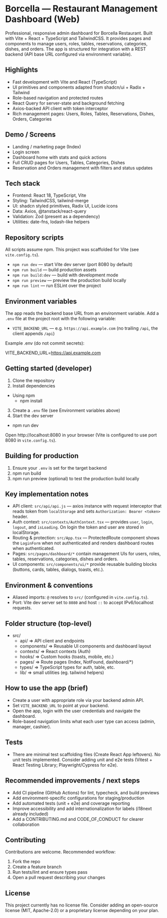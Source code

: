 # Borcella — Restaurant Management Dashboard (Web)

Professional, responsive admin dashboard for Borcella Restaurant. Built with Vite + React + TypeScript and TailwindCSS. It provides pages and components to manage users, roles, tables, reservations, categories, dishes, and orders. The app is structured for integration with a REST backend (API base URL configured via environment variable).

## Highlights

- Fast development with Vite and React (TypeScript)
- UI primitives and components adapted from shadcn/ui + Radix + Tailwind
- Role-based navigation and protected routes
- React Query for server-state and background fetching
- Axios-backed API client with token interceptor
- Rich management pages: Users, Roles, Tables, Reservations, Dishes, Orders, Categories

## Demo / Screens

- Landing / marketing page (Index)
- Login screen
- Dashboard home with stats and quick actions
- Full CRUD pages for Users, Tables, Categories, Dishes
- Reservation and Orders management with filters and status updates

## Tech stack

- Frontend: React 18, TypeScript, Vite
- Styling: TailwindCSS, tailwind-merge
- UI: shadcn styled primitives, Radix UI, Lucide icons
- Data: Axios, @tanstack/react-query
- Validation: Zod (present as a dependency)
- Utilities: date-fns, lodash-like helpers

## Repository scripts

All scripts assume npm. This project was scaffolded for Vite (see `vite.config.ts`).

- `npm run dev` — start Vite dev server (port 8080 by default)
- `npm run build` — build production assets
- `npm run build:dev` — build with development mode
- `npm run preview` — preview the production build locally
- `npm run lint` — run ESLint over the project

## Environment variables

The app reads the backend base URL from an environment variable. Add a `.env` file at the project root with the following variable:

- `VITE_BACKEND_URL` — e.g. `https://api.example.com` (no trailing `/api`, the client appends `/api`)

Example .env (do not commit secrets):

VITE_BACKEND_URL=https://api.example.com

## Getting started (developer)

1. Clone the repository
2. Install dependencies

- Using npm
	- npm install

3. Create a `.env` file (see Environment variables above)
4. Start the dev server

- npm run dev

Open http://localhost:8080 in your browser (Vite is configured to use port 8080 in `vite.config.ts`).

## Building for production

1. Ensure your `.env` is set for the target backend
2. npm run build
3. npm run preview (optional) to test the production build locally

## Key implementation notes

- API client: `src/api/api.js` — axios instance with request interceptor that reads token from `localStorage` and sets `Authorization: Bearer <token>` header.
- Auth context: `src/contexts/AuthContext.tsx` — provides `user`, `login`, `logout`, and `isLoading`. On login the token and user are stored in localStorage.
- Routing & protection: `src/App.tsx` — ProtectedRoute component shows the `LoginForm` when not authenticated and renders dashboard routes when authenticated.
- Pages: `src/pages/dashboard/*` contain management UIs for users, roles, tables, reservations, categories, dishes and orders.
- UI components: `src/components/ui/*` provide reusable building blocks (buttons, cards, tables, dialogs, toasts, etc.).

## Environment & conventions

- Aliased imports: `@` resolves to `src/` (configured in `vite.config.ts`).
- Port: Vite dev server set to `8080` and host `::` to accept IPv6/localhost requests.

## Folder structure (top-level)

- src/
	- api/         => API client and endpoints
	- components/  => Reusable UI components and dashboard layout
	- contexts/    => React contexts (Auth)
	- hooks/       => Custom hooks (toasts, mobile, etc.)
	- pages/       => Route pages (Index, NotFound, dashboard/*)
	- types/       => TypeScript types for auth, table, etc.
	- lib/         => small utilities (eg. tailwind helpers)

## How to use the app (brief)

- Create a user with appropriate role via your backend admin API.
- Set `VITE_BACKEND_URL` to point at your backend.
- Open the app, login with the user credentials and navigate the dashboard.
- Role-based navigation limits what each user type can access (admin, manager, cashier).

## Tests

- There are minimal test scaffolding files (Create React App leftovers). No unit tests implemented. Consider adding unit and e2e tests (Vitest + React Testing Library; Playwright/Cypress for e2e).

## Recommended improvements / next steps

- Add CI pipeline (GitHub Actions) for lint, typecheck, and build previews
- Add environment-specific configurations for staging/production
- Add automated tests (unit + e2e) and coverage reporting
- Improve accessibility and add internationalization for labels (i18next already included)
- Add a CONTRIBUTING.md and CODE_OF_CONDUCT for clearer collaboration

## Contributing

Contributions are welcome. Recommended workflow:

1. Fork the repo
2. Create a feature branch
3. Run tests/lint and ensure types pass
4. Open a pull request describing your changes

## License

This project currently has no license file. Consider adding an open-source license (MIT, Apache-2.0) or a proprietary license depending on your plan.